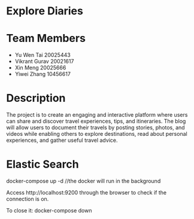# Explore Diaries



# Team Members
- Yu Wen Tai 20025443 
- Vikrant Gurav 20021617 
- Xin Meng 20025666 
- Yiwei Zhang 10456617

# Description 
The project is to create an engaging and interactive platform where users can share and discover travel experiences, tips, and itineraries. The blog will allow users to document their travels by posting stories, photos, and videos while enabling others to explore destinations, read about personal experiences, and gather useful travel advice.

# Elastic Search
docker-compose up -d //the docker will run in the background

Access http://localhost:9200 through the browser to check if the connection is on.

To close it:
docker-compose down
